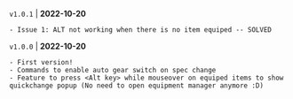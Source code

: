 `v1.0.1` | __2022-10-20__

    - Issue 1: ALT not working when there is no item equiped -- SOLVED

`v1.0.0` | __2022-10-20__

    - First version!
    - Commands to enable auto gear switch on spec change
    - Feature to press <Alt key> while mouseover on equiped items to show quickchange popup (No need to open equipment manager anymore :D)